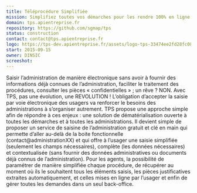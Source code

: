 ```yaml
---
title: Téléprocédure Simplifiée
mission: Simplifiez toutes vos démarches pour les rendre 100% en ligne.
domain: tps.apientreprise.fr
repository: https://github.com/sgmap/tps
status: construction
contact: contact@tps.apientreprise.fr
logo: https://tps-dev.apientreprise.fr/assets/logo-tps-33474ee2fd28fc088700df9090971ade28ca6498e3186f457400f31e85a92364.png
start: 2015-09-15
owner: DINSIC
screeshot: 
---
```


Saisir l’administration de manière électronique sans avoir à fournir des informations déjà connues de l’administration, faciliter le traitement des procédures, consulter les pièces « confidentielles » ; un rêve ? NON. Avec TPS, pas une évolution, une REVOLUTION ! L’obligation d’accepter la saisie par voie électronique des usagers va renforcer le besoins des administrations à s’organiser autrement. TPS propose une approche simple afin de répondre à ces enjeux : une solution de dématérialisation ouverte à toutes les démarches et à toutes les administrations. Il devient simple de proposer un service de saisine de l’administration gratuit et clé en main qui permette d’aller au-delà de la boite fonctionnelle (contact@administrationXX) et qui offre à l’usager une saisie simplifiée (seulement les champs nécessaires), complète (les données nécessaires) et contextualisée (sans fournir des données administratives ou documents déjà connus de l’administration). Pour les agents, la possibilité de paramétrer de manière simplifiée chaque procédure, de récupérer au moment où ils le souhaitent tous les éléments saisis, les pièces justificatives extraites automatiquement, et celles mises en ligne par l’usager et enfin de gérer toutes les demandes dans un seul back-office.

